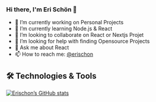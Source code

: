 ### Hi there, I'm Eri Schön 👋


- 🔭 I’m currently working on Personal Projects
- 🌱 I’m currently learning Node.js & React
- 👯 I’m looking to collaborate on React or Nextjs Projet
- 🤔 I’m looking for help with finding Opensource Projects
- 💬 Ask me about React
- 📫 How to reach me: [@erischon](https://twitter.com/erischon)

## 🛠️ Technologies & Tools

[![Erischon’s GitHub stats](https://github-readme-stats.vercel.app/api?username=erischon)](https://github.com/anuraghazra/github-readme-stats)
